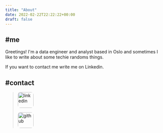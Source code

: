 ```yaml
---
title: "About"
date: 2022-02-22T22:22:22+00:00
draft: false
---
```


## #me

Greetings!
I'm a data engineer and analyst based in Oslo and sometimes I like to write about some techie randoms things.

If you want to contact me write me on Linkedin.

## #contact

<blockquote>
    <p>
        <a href="https://www.linkedin.com/in/thor-jarle-kinstad/">
            <img src="/linkedin-logo.svg" alt="linkedin" class="left" style="border-radius: 8px;  width: 50px; height: 50px">
        </a>
    </p>
    <p>
        <a href="https://github.com/cltj">
            <img src="/github.svg" alt="github" class="left" style="border-radius: 8px; width: 50px; height: 50px">
        </a>
    </p>
</blockquote>
